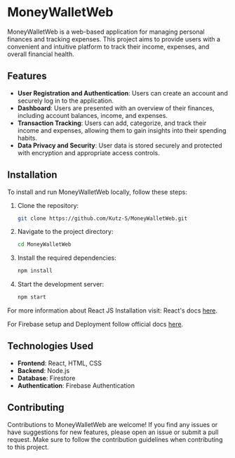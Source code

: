 # MoneyWalletWeb

MoneyWalletWeb is a web-based application for managing personal finances and tracking expenses. This project aims to provide users with a convenient and intuitive platform to track their income, expenses, and overall financial health.

## Features

- **User Registration and Authentication**: Users can create an account and securely log in to the application.
- **Dashboard**: Users are presented with an overview of their finances, including account balances, income, and expenses.
- **Transaction Tracking**: Users can add, categorize, and track their income and expenses, allowing them to gain insights into their spending habits.
- **Data Privacy and Security**: User data is stored securely and protected with encryption and appropriate access controls.

## Installation

To install and run MoneyWalletWeb locally, follow these steps:

1. Clone the repository:

   ```bash
   git clone https://github.com/Kutz-S/MoneyWalletWeb.git
   ```

2. Navigate to the project directory:

   ```bash
   cd MoneyWalletWeb
   ```

3. Install the required dependencies:

   ```bash
   npm install
   ```

4. Start the development server:
   ```bash
   npm start
   ```

For more information about React JS Installation visit: React's docs [here](https://legacy.reactjs.org/docs/getting-started.html).

For Firebase setup and Deployment follow official docs [here](https://firebase.google.com/docs/hosting/quickstart).

## Technologies Used

- **Frontend**: React, HTML, CSS
- **Backend**: Node.js
- **Database**: Firestore
- **Authentication**: Firebase Authentication

## Contributing

Contributions to MoneyWalletWeb are welcome! If you find any issues or have suggestions for new features, please open an issue or submit a pull request. Make sure to follow the contribution guidelines when contributing to this project.
